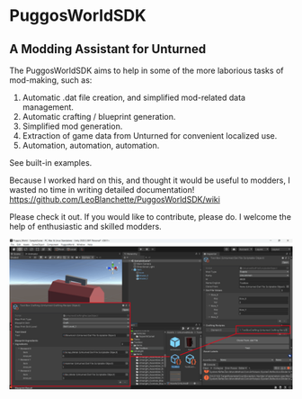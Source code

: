 # PuggosWorldSDK
## A Modding Assistant for Unturned 

The PuggosWorldSDK aims to help in some of the more laborious tasks of mod-making, such as:

1. Automatic .dat file creation, and simplified mod-related data management.
2. Automatic crafting / blueprint generation. 
3. Simplified mod generation.
4. Extraction of game data from Unturned for convenient localized use.
5. Automation, automation, automation.

See built-in examples.

Because I worked hard on this, and thought it would be useful to modders, I wasted no time in writing detailed documentation! https://github.com/LeoBlanchette/PuggosWorldSDK/wiki

Please check it out. If you would like to contribute, please do. I welcome the help of enthusiastic and skilled modders. 

![Tool Box Unturned Mod: Created with the help of PuggosWorldSDK, Unturned Modding Assistent](https://github.com/LeoBlanchette/PuggosWorldSDK/blob/main/Documentation/Images/11-crafting.png?raw=true)
